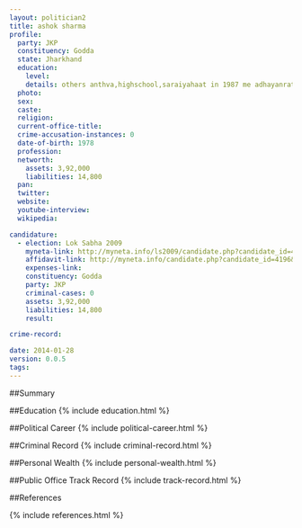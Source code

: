 ```yaml
---
layout: politician2
title: ashok sharma
profile: 
  party: JKP
  constituency: Godda
  state: Jharkhand
  education: 
    level: 
    details: others anthva,highschool,saraiyahaat in 1987 me adhayanrat tha.n
  photo: 
  sex: 
  caste: 
  religion: 
  current-office-title: 
  crime-accusation-instances: 0
  date-of-birth: 1978
  profession: 
  networth: 
    assets: 3,92,000
    liabilities: 14,800
  pan: 
  twitter: 
  website: 
  youtube-interview: 
  wikipedia: 

candidature: 
  - election: Lok Sabha 2009
    myneta-link: http://myneta.info/ls2009/candidate.php?candidate_id=4196
    affidavit-link: http://myneta.info/candidate.php?candidate_id=4196&scan=original
    expenses-link: 
    constituency: Godda 
    party: JKP
    criminal-cases: 0
    assets: 3,92,000
    liabilities: 14,800
    result:  

crime-record: 

date: 2014-01-28
version: 0.0.5
tags: 
---
```

##Summary


##Education
{% include education.html %}


##Political Career
{% include political-career.html %}


##Criminal Record
{% include criminal-record.html %}


##Personal Wealth
{% include personal-wealth.html %}


##Public Office Track Record
{% include track-record.html %}


##References


{% include references.html %}